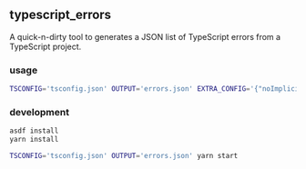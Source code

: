 ## typescript_errors

A quick-n-dirty tool to generates a JSON list of TypeScript errors from a TypeScript project.

### usage

```sh
TSCONFIG='tsconfig.json' OUTPUT='errors.json' EXTRA_CONFIG='{"noImplicitAny":true}' npm exec --yes github:timkrins/typescript_errors#release
```

### development

```sh
asdf install
yarn install

TSCONFIG='tsconfig.json' OUTPUT='errors.json' yarn start
```
